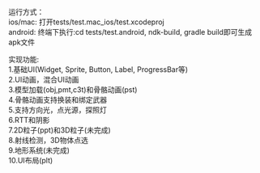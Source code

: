 运行方式：  
ios/mac: 打开tests/test.mac_ios/test.xcodeproj  
android: 终端下执行:cd tests/test.android, ndk-build, gradle build即可生成apk文件  
  
实现功能:   
1.基础UI(Widget, Sprite, Button, Label, ProgressBar等)  
2.UI动画，混合UI动画  
3.模型加载(obj,pmt,c3t)和骨骼动画(pst)  
4.骨骼动画支持换装和绑定武器  
5.支持方向光，点光源，探照灯  
6.RTT和阴影  
7.2D粒子(ppt)和3D粒子(未完成)  
8.射线检测，3D物体点选  
9.地形系统(未完成)  
10.UI布局(plt)  
